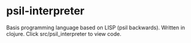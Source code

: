# psil-interpreter

Basis programming language based on LISP (psil backwards). Written in clojure. Click src/psil_interpreter to view code.
